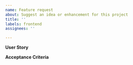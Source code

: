 ```yaml
---
name: Feature request
about: Suggest an idea or enhancement for this project
title: ''
labels: frontend
assignees: ''

---
```


**User Story**

**Acceptance Criteria**

